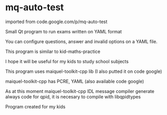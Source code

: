 # mq-auto-test
imported from code.google.com/p/mq-auto-test


Small Qt program to run exams written on YAML format

You can configure questions, answer and invalid options on a YAML file.

This program is similar to kid-maths-practice

I hope it will be useful for my kids to study school subjects

This program uses maiquel-toolkit-cpp lib (I also putted it on code google)

maiquel-toolkit-cpp has PCRE, YAML (also available code google)

As at this moment maiquel-toolkit-cpp IDL message compiler generate always code for qpid, it is necesary to compile with libqpidtypes

Program created for my kids
